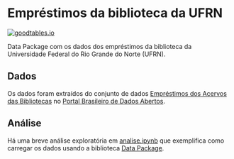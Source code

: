 # Empréstimos da biblioteca da UFRN

[![goodtables.io](https://goodtables.io/badge/github/vitorbaptista/emprestimos_biblioteca_ufrn.svg)](https://goodtables.io/github/vitorbaptista/emprestimos_biblioteca_ufrn)

Data Package com os dados dos empréstimos da biblioteca da Universidade Federal
do Rio Grande do Norte (UFRN).

## Dados

Os dados foram extraídos do conjunto de dados [Empréstimos dos Acervos das
Bibliotecas][source-dataset] no [Portal Brasileiro de Dados
Abertos][dadosgovbr].

## Análise

Há uma breve análise exploratória em [analise.ipynb](./analise.ipynb) que exemplifica
como carregar os dados usando a biblioteca [Data Package][datapackage].

[source-dataset]: http://dados.gov.br/dataset/emprestimos-acervos-das-bibliotecas
[dadosgovbr]: http://dados.gov.br
[datapackage]: https://github.com/frictionlessdata/datapackage-py
